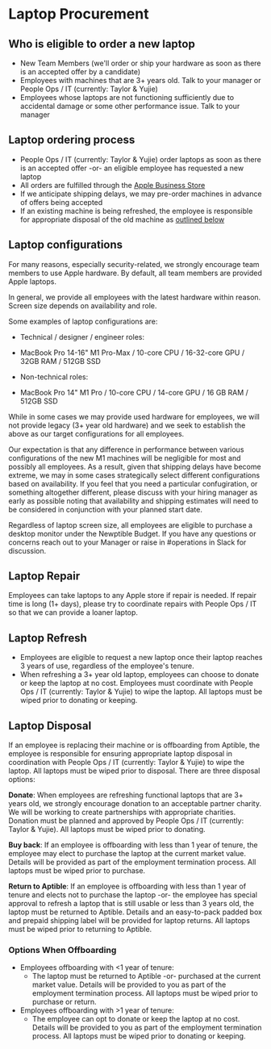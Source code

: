 # Laptop Procurement

## Who is eligible to order a new laptop
* New Team Members (we'll order or ship your hardware as soon as there is an accepted offer by a candidate)
* Employees with machines that are 3+ years old. Talk to your manager or People Ops / IT (currently: Taylor & Yujie)
* Employees whose laptops are not functioning sufficiently due to accidental damage or some other performance issue. Talk to your manager

## Laptop ordering process
* People Ops / IT (currently: Taylor & Yujie) order laptops as soon as there is an accepted offer -or- an eligible employee has requested a new laptop
* All orders are fulfilled through the [Apple Business Store](http://ecommerce.apple.com)
* If we anticipate shipping delays, we may pre-order machines in advance of offers being accepted
* If an existing machine is being refreshed, the employee is responsible for appropriate disposal of the old machine as [outlined below](#laptop-disposal)

## Laptop configurations
For many reasons, especially security-related, we strongly encourage team members to use Apple hardware. By default, all team members are provided Apple laptops.

In general, we provide all employees with the latest hardware within reason. Screen size depends on availability and role.

Some examples of laptop configurations are:

* Technical / designer / engineer roles:
 - MacBook Pro 14-16" M1 Pro-Max / 10-core CPU / 16-32-core GPU / 32GB RAM / 512GB SSD
* Non-technical roles:
 - MacBook Pro 14" M1 Pro / 10-core CPU / 14-core GPU / 16 GB RAM / 512GB SSD

While in some cases we may provide used hardware for employees, we will not provide legacy (3+ year old hardware) and we seek to establish the above as our target configurations for all employees.

Our expectation is that any difference in performance between various configurations of the new M1 machines will be negligible for most and possibly all employees. As a result, given that shipping delays have become extreme, we may in some cases strategically select different configurations based on availability. If you feel that you need a particular confugiration, or something altogether different, please discuss with your hiring manager as early as possible noting that availability and shipping estimates will need to be considered in conjunction with your planned start date.

Regardless of laptop screen size, all employees are eligible to purchase a desktop monitor under the Newptible Budget. If you have any questions or concerns reach out to your Manager or raise in #operations in Slack for discussion.

## Laptop Repair
Employees can take laptops to any Apple store if repair is needed. If repair time is long (1+ days), please try to coordinate repairs with People Ops / IT so that we can provide a loaner laptop.

## Laptop Refresh
* Employees are eligible to request a new laptop once their laptop reaches 3 years of use, regardless of the employee's tenure.
* When refreshing a 3+ year old laptop, employees can choose to donate or keep the laptop at no cost. Employees must coordinate with People Ops / IT (currently: Taylor & Yujie) to wipe the laptop. All laptops must be wiped prior to donating or keeping.

## Laptop Disposal
If an employee is replacing their machine or is offboarding from Aptible, the employee is responsible for ensuring appropriate laptop disposal in coordination with People Ops / IT (currently: Taylor & Yujie) to wipe the laptop. All laptops must be wiped prior to disposal. There are three disposal options:

**Donate**: When employees are refreshing functional laptops that are 3+ years old, we strongly encourage donation to an acceptable partner charity. We will be working to create partnerships with appropriate charities. Donation must be planned and approved by People Ops / IT (currently: Taylor & Yujie). All laptops must be wiped prior to donating.

**Buy back**: If an employee is offboarding with less than 1 year of tenure, the employee may elect to purchase the laptop at the current market value. Details will be provided as part of the employment termination process. All laptops must be wiped prior to purchase.

**Return to Aptible**: If an employee is offboarding with less than 1 year of tenure and elects not to purchase the laptop -or- the employee has special approval to refresh a laptop that is still usable or less than 3 years old, the laptop must be returned to Aptible. Details and an easy-to-pack padded box and prepaid shipping label will be provided for laptop returns. All laptops must be wiped prior to returning to Aptible.

### Options When Offboarding
* Employees offboarding with <1 year of tenure:
  - The laptop must be returned to Aptible -or- purchased at the current market value. Details will be provided to you as part of the employment termination process. All laptops must be wiped prior to purchase or return.
* Employees offboarding with >1 year of tenure:
  - The employee can opt to donate or keep the laptop at no cost. Details will be provided to you as part of the employment termination process. All laptops must be wiped prior to donating or keeping.
